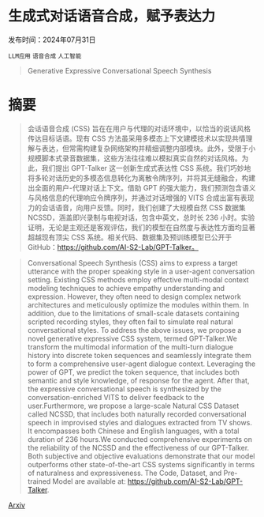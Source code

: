 # 生成式对话语音合成，赋予表达力

发布时间：2024年07月31日

`LLM应用` `语音合成` `人工智能`

> Generative Expressive Conversational Speech Synthesis

# 摘要

> 会话语音合成 (CSS) 旨在在用户与代理的对话环境中，以恰当的说话风格传达目标话语。现有 CSS 方法虽采用多模态上下文建模技术以实现共情理解与表达，但常需构建复杂网络架构并精细调整内部模块。此外，受限于小规模脚本式录音数据集，这些方法往往难以模拟真实自然的对话风格。为此，我们提出 GPT-Talker 这一创新生成式表达性 CSS 系统。我们巧妙地将多轮对话历史的多模态信息转化为离散令牌序列，并将其无缝融合，构建出全面的用户-代理对话上下文。借助 GPT 的强大能力，我们预测包含语义与风格信息的代理响应令牌序列，并通过对话增强的 VITS 合成出富有表现力的会话语音，向用户反馈。同时，我们创建了大规模自然 CSS 数据集 NCSSD，涵盖即兴录制与电视对话，包含中英文，总时长 236 小时。实验证明，无论是主观还是客观评估，我们的模型在自然度与表达性方面均显著超越现有顶尖 CSS 系统。相关代码、数据集及预训练模型已公开于 GitHub：https://github.com/AI-S2-Lab/GPT-Talker。

> Conversational Speech Synthesis (CSS) aims to express a target utterance with the proper speaking style in a user-agent conversation setting. Existing CSS methods employ effective multi-modal context modeling techniques to achieve empathy understanding and expression. However, they often need to design complex network architectures and meticulously optimize the modules within them. In addition, due to the limitations of small-scale datasets containing scripted recording styles, they often fail to simulate real natural conversational styles. To address the above issues, we propose a novel generative expressive CSS system, termed GPT-Talker.We transform the multimodal information of the multi-turn dialogue history into discrete token sequences and seamlessly integrate them to form a comprehensive user-agent dialogue context. Leveraging the power of GPT, we predict the token sequence, that includes both semantic and style knowledge, of response for the agent. After that, the expressive conversational speech is synthesized by the conversation-enriched VITS to deliver feedback to the user.Furthermore, we propose a large-scale Natural CSS Dataset called NCSSD, that includes both naturally recorded conversational speech in improvised styles and dialogues extracted from TV shows. It encompasses both Chinese and English languages, with a total duration of 236 hours.We conducted comprehensive experiments on the reliability of the NCSSD and the effectiveness of our GPT-Talker. Both subjective and objective evaluations demonstrate that our model outperforms other state-of-the-art CSS systems significantly in terms of naturalness and expressiveness. The Code, Dataset, and Pre-trained Model are available at: https://github.com/AI-S2-Lab/GPT-Talker.

[Arxiv](https://arxiv.org/abs/2407.21491)